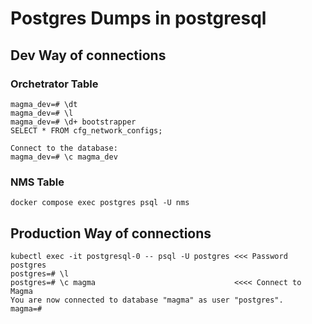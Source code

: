 
# Postgres Dumps in postgresql 

## Dev Way of connections

### Orchetrator Table
```docker exec -it orc8r_postgres_1 psql -U magma_dev
magma_dev=# \dt
magma_dev=# \l
magma_dev=# \d+ bootstrapper
SELECT * FROM cfg_network_configs;

Connect to the database:
magma_dev=# \c magma_dev

```


### NMS Table
```docker compose exec postgres psql -U nms```


## Production Way of connections
```
kubectl exec -it postgresql-0 -- psql -U postgres <<< Password postgres
postgres=# \l
postgres=# \c magma                               <<<< Connect to Magma
You are now connected to database "magma" as user "postgres".
magma=#
```
